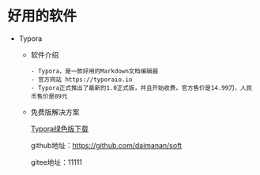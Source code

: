 # 好用的软件
- Typora

  - 软件介绍
     ```
    - Typora，是一款好用的Markdown文档编辑器
    - 官方网站 https://typoraio.io
    - Typora正式推出了最新的1.0正式版，并且开始收费，官方售价是14.99刀，人民币售价是89元
    ```
    
  - 免费版解决方案
  
     [Typora绿色版下载](./README.assets/Typora.zip)
     
     github地址：https://github.com/daimanan/soft
     
     gitee地址：11111
